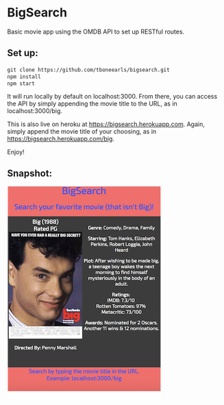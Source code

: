 # BigSearch
Basic movie app using the OMDB API to set up RESTful routes.

## Set up:
~~~~
git clone https://github.com/tboneearls/bigsearch.git
npm install
npm start
~~~~

It will run locally by default on localhost:3000. From there, you can access the API by simply appending the movie title to the URL, as in localhost:3000/big.

This is also live on heroku at https://bigsearch.herokuapp.com. Again, simply append the movie title of your choosing, as in https://bigsearch.herokuapp.com/big. 

Enjoy!

## Snapshot:
![Snapshot](public/snapshot.png)